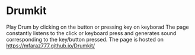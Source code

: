 # Drumkit
Play Drum by clicking on the button or pressing key on keyborad
The page constantly listens to the click or keyboard press and generates sound corresponding to the key/button pressed.
The page is hosted on https://mfaraz777.github.io/Drumkit/
